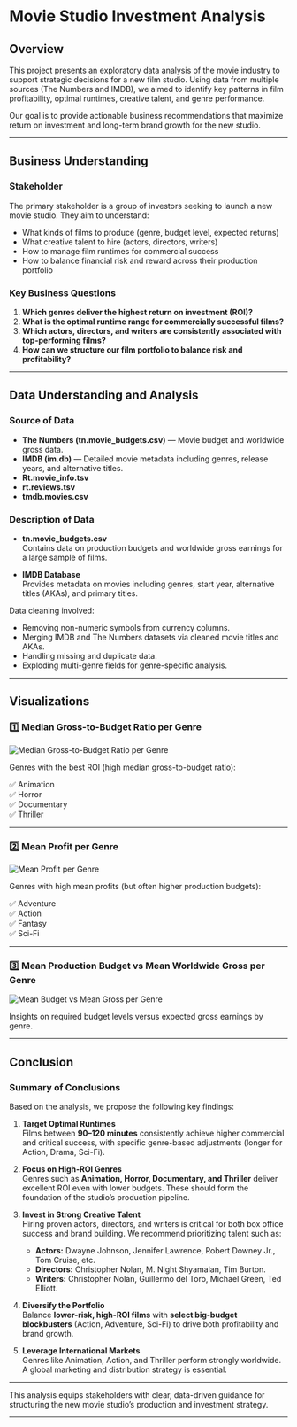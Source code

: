 # Movie Studio Investment Analysis

## Overview

This project presents an exploratory data analysis of the movie industry to support strategic decisions for a new film studio. Using data from multiple sources (The Numbers and IMDB), we aimed to identify key patterns in film profitability, optimal runtimes, creative talent, and genre performance. 

Our goal is to provide actionable business recommendations that maximize return on investment and long-term brand growth for the new studio.

---

## Business Understanding

### Stakeholder

The primary stakeholder is a group of investors seeking to launch a new movie studio. They aim to understand:

- What kinds of films to produce (genre, budget level, expected returns)
- What creative talent to hire (actors, directors, writers)
- How to manage film runtimes for commercial success
- How to balance financial risk and reward across their production portfolio

### Key Business Questions

1. **Which genres deliver the highest return on investment (ROI)?**
2. **What is the optimal runtime range for commercially successful films?**
3. **Which actors, directors, and writers are consistently associated with top-performing films?**
4. **How can we structure our film portfolio to balance risk and profitability?**

---

## Data Understanding and Analysis

### Source of Data

- **The Numbers (tn.movie_budgets.csv)** — Movie budget and worldwide gross data.
- **IMDB (im.db)** — Detailed movie metadata including genres, release years, and alternative titles.
- **Rt.movie_info.tsv**
- **rt.reviews.tsv**
- **tmdb.movies.csv**


### Description of Data

- **tn.movie_budgets.csv**  
  Contains data on production budgets and worldwide gross earnings for a large sample of films.

- **IMDB Database**  
  Provides metadata on movies including genres, start year, alternative titles (AKAs), and primary titles.

Data cleaning involved:

- Removing non-numeric symbols from currency columns.
- Merging IMDB and The Numbers datasets via cleaned movie titles and AKAs.
- Handling missing and duplicate data.
- Exploding multi-genre fields for genre-specific analysis.

---

## Visualizations

### 1️⃣ Median Gross-to-Budget Ratio per Genre

![Median Gross-to-Budget Ratio per Genre](link_to_your_image_1_if_uploaded_to_repo)

Genres with the best ROI (high median gross-to-budget ratio):

✅ Animation  
✅ Horror  
✅ Documentary  
✅ Thriller

---

### 2️⃣ Mean Profit per Genre

![Mean Profit per Genre](link_to_your_image_2_if_uploaded_to_repo)

Genres with high mean profits (but often higher production budgets):

✅ Adventure  
✅ Action  
✅ Fantasy  
✅ Sci-Fi

---

### 3️⃣ Mean Production Budget vs Mean Worldwide Gross per Genre

![Mean Budget vs Mean Gross per Genre](link_to_your_image_3_if_uploaded_to_repo)

Insights on required budget levels versus expected gross earnings by genre.

---

## Conclusion

### Summary of Conclusions

Based on the analysis, we propose the following key findings:

1. **Target Optimal Runtimes**  
   Films between **90–120 minutes** consistently achieve higher commercial and critical success, with specific genre-based adjustments (longer for Action, Drama, Sci-Fi).

2. **Focus on High-ROI Genres**  
   Genres such as **Animation, Horror, Documentary, and Thriller** deliver excellent ROI even with lower budgets. These should form the foundation of the studio’s production pipeline.

3. **Invest in Strong Creative Talent**  
   Hiring proven actors, directors, and writers is critical for both box office success and brand building. We recommend prioritizing talent such as:
   - **Actors:** Dwayne Johnson, Jennifer Lawrence, Robert Downey Jr., Tom Cruise, etc.
   - **Directors:** Christopher Nolan, M. Night Shyamalan, Tim Burton.
   - **Writers:** Christopher Nolan, Guillermo del Toro, Michael Green, Ted Elliott.

4. **Diversify the Portfolio**  
   Balance **lower-risk, high-ROI films** with **select big-budget blockbusters** (Action, Adventure, Sci-Fi) to drive both profitability and brand growth.

5. **Leverage International Markets**  
   Genres like Animation, Action, and Thriller perform strongly worldwide. A global marketing and distribution strategy is essential.

---

This analysis equips stakeholders with clear, data-driven guidance for structuring the new movie studio’s production and investment strategy.

---

